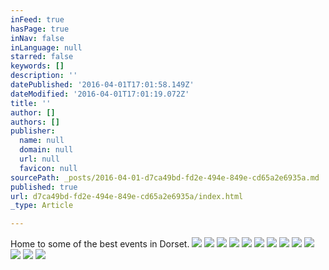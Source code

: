 ```yaml
---
inFeed: true
hasPage: true
inNav: false
inLanguage: null
starred: false
keywords: []
description: ''
datePublished: '2016-04-01T17:01:58.149Z'
dateModified: '2016-04-01T17:01:19.072Z'
title: ''
author: []
authors: []
publisher:
  name: null
  domain: null
  url: null
  favicon: null
sourcePath: _posts/2016-04-01-d7ca49bd-fd2e-494e-849e-cd65a2e6935a.md
published: true
url: d7ca49bd-fd2e-494e-849e-cd65a2e6935a/index.html
_type: Article

---
```

Home to some of the best events in Dorset.
![](https://the-grid-user-content.s3-us-west-2.amazonaws.com/95db78c0-057a-4550-b65b-37fb764420b0.jpg)
![](https://the-grid-user-content.s3-us-west-2.amazonaws.com/3d86fec7-26b1-4a1f-839b-789e484d3cae.jpg)
![](https://the-grid-user-content.s3-us-west-2.amazonaws.com/bbbb5732-3dde-4c21-ae30-c17c917417e1.jpg)
![](https://the-grid-user-content.s3-us-west-2.amazonaws.com/39877c19-bd95-4ba7-a080-515035a75861.jpg)
![](https://the-grid-user-content.s3-us-west-2.amazonaws.com/7a832922-0ec1-4bb7-8d6e-2f66234862db.jpg)
![](https://the-grid-user-content.s3-us-west-2.amazonaws.com/cd20f03d-6190-496e-8b39-b1a5da99dd43.jpg)
![](https://the-grid-user-content.s3-us-west-2.amazonaws.com/9bface3d-26fa-47d0-91dd-bfa3ca12498a.jpg)
![](https://the-grid-user-content.s3-us-west-2.amazonaws.com/835bf1bc-e49c-4708-b452-370bf04cc47c.jpg)
![](https://the-grid-user-content.s3-us-west-2.amazonaws.com/7fc3e96a-a752-42c0-a0de-baddd669f192.jpg)
![](https://the-grid-user-content.s3-us-west-2.amazonaws.com/101b6eaf-c5f4-4770-8580-4cdb4079e0aa.jpg)
![](https://the-grid-user-content.s3-us-west-2.amazonaws.com/792765a0-9217-4b9a-b533-5b9ecc56ba8a.jpg)
![](https://the-grid-user-content.s3-us-west-2.amazonaws.com/a5443ceb-99cb-40f8-9d3b-430633c247af.jpg)
![](https://the-grid-user-content.s3-us-west-2.amazonaws.com/9935993c-3b06-471b-95ba-c7ad5009a814.jpg)